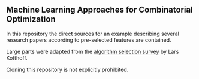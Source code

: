 ## Machine Learning Approaches for Combinatorial Optimization

In this repository the direct sources for an example describing several
research papers according to pre-selected features are contained.

Large parts were adapted from the [algorithm selection survey](https://larskotthoff.github.io/assurvey/) by Lars Kotthoff.

Cloning this repository is not explicitly prohibited.